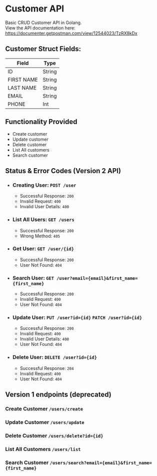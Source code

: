 # Customer API
Basic CRUD Customer API in Golang.  
View the API documentation here: https://documenter.getpostman.com/view/12544023/TzRX8kDx

## Customer Struct Fields:  

| Field    | Type  |  
|----------|-------|  
|ID        | String|  
|FIRST NAME| String|  
|LAST NAME | String|  
|EMAIL     | String|  
|PHONE     |    Int|  

## Functionality Provided
- Create customer
- Update customer
- Delete customer
- List All customers
- Search customer

## Status & Error Codes (Version 2 API)

- ### Creating User: `POST /user`
    - Successful Response: `200`
    - Invalid Request: `400`
    - Invalid User Details: `400`

- ### List All Users: `GET /users`
    - Successful Response: `200`
    - Wrong Method: `405`

- ### Get User: `GET /user/{id}`
  - Successful Response: `200`
  - User Not Found: `404`

- ### Search User: `GET /user?email={email}&first_name={first_name}`
    - Successful Response: `200`
    - Invalid Request: `400`
    - User Not Found: `404`

- ### Update User: `PUT /user?id={id}`   `PATCH /user?id={id}`
    - Successful Response: `200`
    - Invalid Request: `400`
    - Invalid User Details: `400`
    - User Not Found: `404`

- ### Delete User: `DELETE /user?id={id}`
    - Successful Response: `204`
    - Invalid Request: `400`
    - User Not Found: `404`


## Version 1 endpoints (deprecated)
### Create Customer `/users/create`

### Update Customer  `/users/update`

### Delete Customer  `/users/delete?id={id}`

### List All Customers `/users/list`

### Search Customer `/users/search?email={email}&first_name={first_name}`